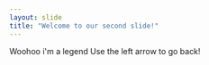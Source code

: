 ```yaml
---
layout: slide
title: "Welcome to our second slide!"
---
```

Woohoo i'm a legend
Use the left arrow to go back!
